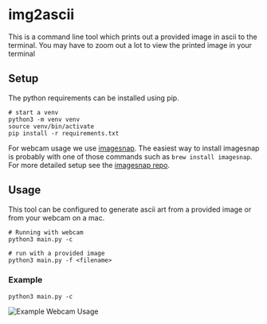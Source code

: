 # img2ascii

This is a command line tool which prints out a provided image in ascii to the terminal. You may have to zoom out a lot to view the printed image in your terminal 

## Setup

The python requirements can be installed using pip. 

```
# start a venv
python3 -m venv venv
source venv/bin/activate
pip install -r requirements.txt
```

For webcam usage we use [imagesnap](https://github.com/rharder/imagesnap). The easiest way to install imagesnap is probably with one of those commands such as `brew install imagesnap`. For more detailed setup see the [imagesnap repo](https://github.com/rharder/imagesnap).


## Usage

This tool can be configured to generate ascii art from a provided image or from your webcam on a mac. 

```
# Running with webcam
python3 main.py -c

# run with a provided image
python3 main.py -f <filename>
```

### Example
```
python3 main.py -c
```

![Example Webcam Usage](https://i.imgur.com/mg56xpg.png)
